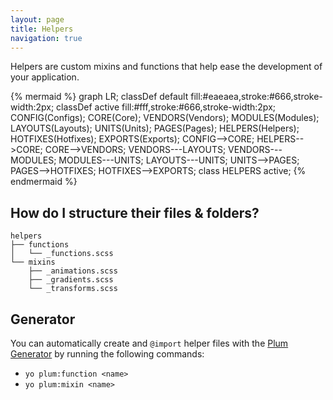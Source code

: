 ```yaml
---
layout: page
title: Helpers
navigation: true
---
```


Helpers are custom mixins and functions that help ease the development of your application.

{% mermaid %}
graph LR;
    classDef default fill:#eaeaea,stroke:#666,stroke-width:2px;
    classDef active fill:#fff,stroke:#666,stroke-width:2px;
    CONFIG(Configs);
    CORE(Core);
    VENDORS(Vendors);
    MODULES(Modules);
    LAYOUTS(Layouts);
    UNITS(Units);
    PAGES(Pages);
    HELPERS(Helpers);
    HOTFIXES(Hotfixes);
    EXPORTS(Exports);
    CONFIG-->CORE;
    HELPERS-->CORE;
    CORE-->VENDORS;
    VENDORS---LAYOUTS;
    VENDORS---MODULES;
    MODULES---UNITS;
    LAYOUTS---UNITS;
    UNITS-->PAGES;
    PAGES-->HOTFIXES;
    HOTFIXES-->EXPORTS;
    class HELPERS active;
{% endmermaid %}

## How do I structure their files & folders?

```text
helpers
├── functions
│   └── _functions.scss
└── mixins
    ├── _animations.scss
    ├── _gradients.scss
    └── _transforms.scss
```

## Generator

You can automatically create and `@import` helper files with the [Plum Generator](https://github.com/plum-css/generator-plum) by running the following commands:

- `yo plum:function <name>`  
- `yo plum:mixin <name>`
